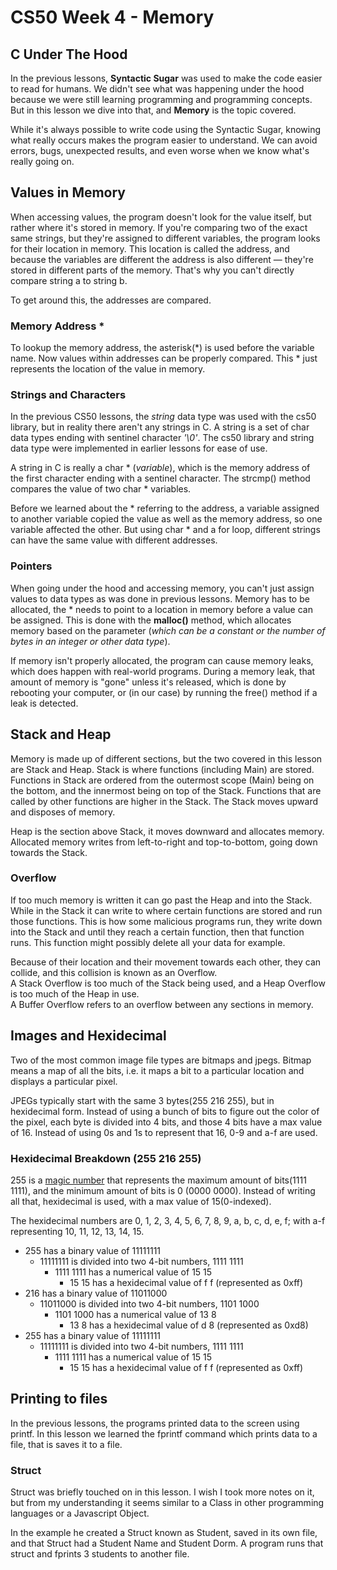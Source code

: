 # CS50 Week 4 - Memory

## C Under The Hood
In the previous lessons, **Syntactic Sugar** was used to make the code easier to read for humans. We didn't see what was happening under the hood because we were still learning programming and programming concepts. But in this lesson we dive into that, and **Memory** is the topic covered.

While it's always possible to write code using the Syntactic Sugar, knowing what really occurs makes the program easier to understand. We can avoid errors, bugs, unexpected results, and even worse when we know what's really going on.

## Values in Memory
When accessing values, the program doesn't look for the value itself, but rather where it's stored in memory. If you're comparing two of the exact same strings, but they're assigned to different variables, the program looks for their location in memory. This location is called the address, and because the variables are different the address is also different — they're stored in different parts of the memory. That's why you can't directly compare string a to string b.

To get around this, the addresses are compared.

### Memory Address *
To lookup the memory address, the asterisk(*) is used before the variable name. Now values within addresses can be properly compared. This * just represents the location of the value in memory. 


### Strings and Characters
In the previous CS50 lessons, the *string* data type was used with the cs50 library, but in reality there aren't any strings in C. A string is a set of char data types ending with sentinel character *'\0'*. The cs50 library and string data type were implemented in earlier lessons for ease of use.

A string in C is really a char * (*variable*), which is the memory address of the first character ending with a sentinel character. The strcmp() method compares the value of two char * variables.

Before we learned about the * referring to the address, a variable assigned to another variable copied the value as well as the memory address, so one variable affected the other. But using char * and a for loop, different strings can have the same value with different addresses.


### Pointers
When going under the hood and accessing memory, you can't just assign values to data types as was done in previous lessons. Memory has to be allocated, the * needs to point to a location in memory before a value can be assigned. This is done with the **malloc()** method, which allocates memory based on the parameter (*which can be a constant or the number of bytes in an integer or other data type*). 

If memory isn't properly allocated, the program can cause memory leaks, which does happen with real-world programs. During a memory leak, that amount of memory is "gone" unless it's released, which is done by rebooting your computer, or (in our case) by running the free() method if a leak is detected.

## Stack and Heap
Memory is made up of different sections, but the two covered in this lesson are Stack and Heap. Stack is where functions (including Main) are stored. Functions in Stack are ordered from the outermost scope (Main) being on the bottom, and the innermost being on top of the Stack. Functions that are called by other functions are higher in the Stack. The Stack moves upward and disposes of memory. 

Heap is the section above Stack, it moves downward and allocates memory. Allocated memory writes from left-to-right and top-to-bottom, going down towards the Stack. 

### Overflow
If too much memory is written it can go past the Heap and into the Stack. While in the Stack it can write to where certain functions are stored and run those functions. This is how some malicious programs run, they write down into the Stack and until they reach a certain function, then that function runs. This function might possibly delete all your data for example.

Because of their location and their movement towards each other, they can collide, and this collision is known as an Overflow.  
A Stack Overflow is too much of the Stack being used, and a Heap Overflow is too much of the Heap in use.  
A Buffer Overflow refers to an overflow between any sections in memory.

## Images and Hexidecimal
Two of the most common image file types are bitmaps and jpegs. Bitmap means a map of all the bits, i.e. it maps a bit to a particular location and displays a particular pixel.

JPEGs typically start with the same 3 bytes(255 216 255), but in hexidecimal form. Instead of using a bunch of bits to figure out the color of the pixel, each byte is divided into 4 bits, and those 4 bits have a max value of 16. Instead of using 0s and 1s to represent that 16, 0-9 and a-f are  used.

### Hexidecimal Breakdown (255 216 255)
255 is a [magic number](https://github.com/00SaadChaudhry/CS50_Notes/blob/master/Week%202%20-%20Crypto/inDepthNotes.md#magic-numbers) that represents the maximum amount of bits(1111 1111), and the minimum amount of bits is 0 (0000 0000). Instead of writing all that, hexidecimal is used, with a max value of 15(0-indexed). 

The hexidecimal numbers are 0, 1, 2, 3, 4, 5, 6, 7, 8, 9, a, b, c, d, e, f; with a-f representing 10, 11, 12, 13, 14, 15.

* 255 has a binary value of 11111111
	- 11111111 is divided into two 4-bit numbers, 1111 1111
		+ 1111 1111 has a numerical value of 15 15
			* 15 15 has a hexidecimal value of f f (represented as 0xff)
* 216 has a binary value of 11011000
	- 11011000 is divided into two 4-bit numbers, 1101 1000
		+ 1101 1000 has a numerical value of 13 8
			* 13 8 has a hexidecimal value of d 8 (represented as 0xd8)
* 255 has a binary value of 11111111
	- 11111111 is divided into two 4-bit numbers, 1111 1111
		+ 1111 1111 has a numerical value of 15 15
			* 15 15 has a hexidecimal value of f f (represented as 0xff)

## Printing to files
In the previous lessons, the programs printed data to the screen using printf. In this lesson we learned the fprintf command which prints data to a file, that is saves it to a file.


### Struct
Struct was briefly touched on in this lesson. I wish I took more notes on it, but from my understanding it seems similar to a Class in other programming languages or a Javascript Object.

In the example he created a Struct known as Student, saved in its own file, and that Struct had a Student Name and Student Dorm. A program runs that struct and fprints 3 students to another file.